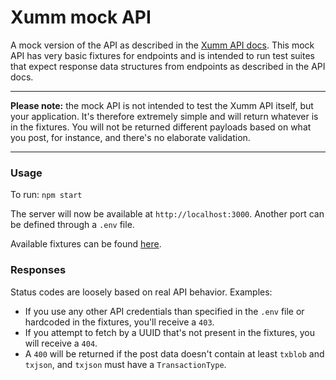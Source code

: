 Xumm mock API
====

A mock version of the API as described in the [Xumm API docs](https://xumm.readme.io/reference/about).
This mock API has very basic fixtures for endpoints and is intended to run test suites that expect
response data structures from endpoints as described in the API docs. 

----------------------- ------------------------------------

**Please note:** the mock API is not intended to test the Xumm API itself, but your application. It's therefore 
extremely simple and will return whatever is in the fixtures. You will not be returned different payloads 
based on what you post, for instance, and there's no elaborate validation.

----------------------------------------------------------------

### Usage
To run:
`npm start`

The server will now be available at `http://localhost:3000`. Another port can be defined through a 
`.env` file. 

Available fixtures can be found [here](./fixtures/api.js).

### Responses
Status codes are loosely based on real API behavior. Examples:
- If you use any other API credentials than specified in the `.env` file or hardcoded in the 
fixtures, you'll receive a `403`.
- If you attempt to fetch by a UUID that's not present in the fixtures, you will receive a `404`. 
- A `400` will  be returned if the post
data doesn't contain at least `txblob` and `txjson`, and `txjson` must have a `TransactionType`.